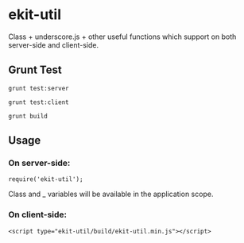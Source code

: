 ekit-util
=========
Class + underscore.js + other useful functions which support on both server-side and client-side. 

## Grunt Test

```
grunt test:server

```

```
grunt test:client

```

```
grunt build

```

## Usage

### On server-side:

```
require('ekit-util');
```

Class and _ variables will be available in the application scope. 

### On client-side:


	<script type="ekit-util/build/ekit-util.min.js"></script>




